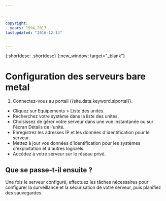 ```yaml
---



copyright:
  years: 1994,2017
lastupdated: "2016-12-13"


---
```


{:shortdesc: .shortdesc}
{:new_window: target="_blank"}

# Configuration des serveurs bare metal

1. Connectez-vous au portail {{site.data.keyword.slportal}}.
* Cliquez sur Equipements > Liste des unités.
* Recherchez votre système dans la liste des unités.
* Choisissez de gérer votre serveur dans une vue instantanée ou sur l'écran Détails de l'unité. 
* Enregistrez les adresses IP et les données d'identification pour le serveur.
* Mettez à jour vos données d'identification pour les systèmes d'exploitation et d'autres logiciels.
* Accédez à votre serveur sur le réseau privé.
## Que se passe-t-il ensuite ?
Une fois le serveur configuré, effectuez les tâches nécessaires pour configurer la surveillance et la sécurisation de votre serveur, puis planifiez des sauvegardes.
